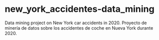# new_york_accidentes-data_mining
Data mining project on New York car accidents in 2020.
Proyecto de minería de datos sobre los accidentes de coche en Nueva York durante 2020.
